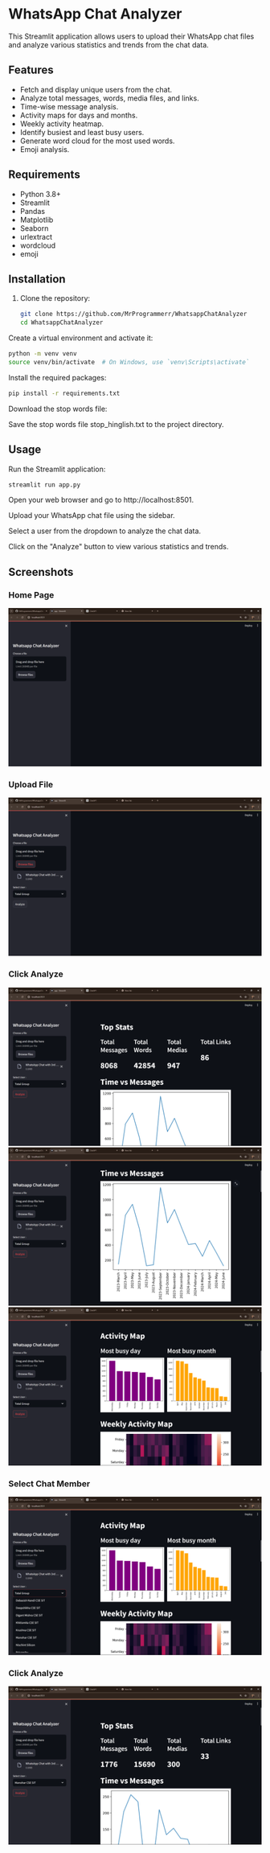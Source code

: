 # WhatsApp Chat Analyzer

This Streamlit application allows users to upload their WhatsApp chat files and analyze various statistics and trends from the chat data.

## Features
- Fetch and display unique users from the chat.
- Analyze total messages, words, media files, and links.
- Time-wise message analysis.
- Activity maps for days and months.
- Weekly activity heatmap.
- Identify busiest and least busy users.
- Generate word cloud for the most used words.
- Emoji analysis.

## Requirements
- Python 3.8+
- Streamlit
- Pandas
- Matplotlib
- Seaborn
- urlextract
- wordcloud
- emoji

## Installation

1. Clone the repository:
   ```bash
   git clone https://github.com/MrProgrammerr/WhatsappChatAnalyzer
   cd WhatsappChatAnalyzer
   ```
Create a virtual environment and activate it:

```bash
python -m venv venv
source venv/bin/activate  # On Windows, use `venv\Scripts\activate`
```
Install the required packages:

```bash
pip install -r requirements.txt
```
Download the stop words file:

Save the stop words file stop_hinglish.txt to the project directory.
## Usage
Run the Streamlit application:

```bash
streamlit run app.py
```
Open your web browser and go to http://localhost:8501.

Upload your WhatsApp chat file using the sidebar.

Select a user from the dropdown to analyze the chat data.

Click on the "Analyze" button to view various statistics and trends.

## Screenshots

### Home Page

![home](screenshots/ss1.png)

### Upload File

![home](screenshots/ss2.png)

### Click Analyze

![home](screenshots/ss3.png)
![home](screenshots/ss4.png)
![home](screenshots/ss5.png)

### Select Chat Member

![home](screenshots/ss6.png)

### Click Analyze
![home](screenshots/ss7.png)